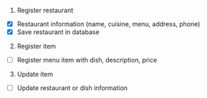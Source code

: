 1. Register restaurant

- [x] Restaurant information (name, cuisine, menu, address, phone)
- [x] Save restaurant in database

2. Register item

- [ ] Register menu item with dish, description, price

3. Update item

- [ ] Update restaurant or dish information